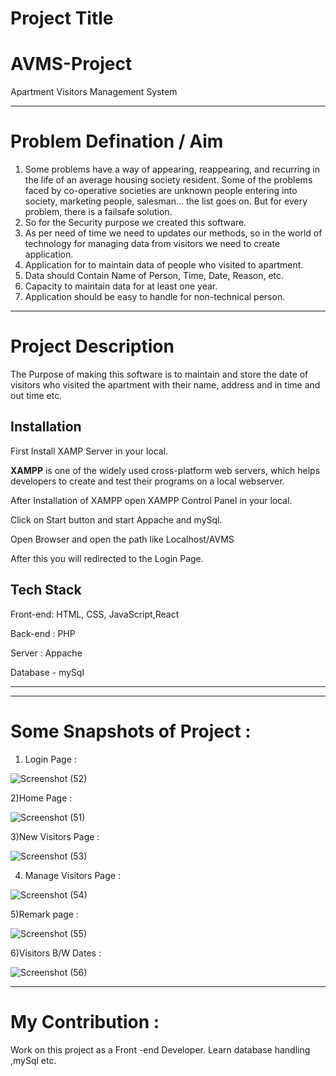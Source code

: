 # Project Title
# AVMS-Project
Apartment Visitors Management  System
___
# Problem Defination / Aim 
1)	Some problems have a way of appearing, reappearing, and recurring in the life of an average housing society resident. Some of the problems faced by co-operative societies are unknown people entering into society, marketing people, salesman… the list goes on. But for every problem, there is a failsafe solution.
2)  So for the Security purpose we created this software.
3)	As per need of time we need to updates our methods, so in the world of technology for managing data from visitors we need to create application.
4)	Application for to maintain data of people who visited to apartment.
5)	Data should Contain Name of Person, Time, Date, Reason, etc. 
6)	Capacity to maintain data for at least one year.
7)	Application should be easy to handle for non-technical person.

---
# Project Description 
The Purpose of making this software is to maintain and store the date of visitors who visited the apartment with their name, address and in time and out time etc.

## Installation 

First Install XAMP Server in your local.

**XAMPP** is one of the widely used cross-platform web servers, which helps developers to create and test their programs on a local webserver.

After Installation of XAMPP open XAMPP Control Panel in your local.

Click on Start button and start Appache and  mySql.

Open Browser and open the path like Localhost/AVMS

After this you will redirected to the Login Page.

## Tech Stack

Front-end: HTML, CSS, JavaScript,React

Back-end : PHP

Server : Appache

Database - mySql


------
-----

# Some Snapshots of Project :

1) Login Page :

![Screenshot (52)](https://user-images.githubusercontent.com/98943627/180945541-b7406998-57dd-4111-95dd-b1d6282f10ac.png)

2)Home Page :

![Screenshot (51)](https://user-images.githubusercontent.com/98943627/180945660-05dbc66c-28d7-4764-a1e5-90f11fe67172.png)

3)New Visitors Page :

![Screenshot (53)](https://user-images.githubusercontent.com/98943627/180945821-6487a8a1-46d7-4971-b975-ce6ce23229ee.png)

4) Manage Visitors Page :

![Screenshot (54)](https://user-images.githubusercontent.com/98943627/180945859-f7dd5864-bbc9-48db-b8bc-922bce1f8036.png)

5)Remark page :

![Screenshot (55)](https://user-images.githubusercontent.com/98943627/180945958-bd0e27b6-479c-4c27-9e9f-29f39cf320b5.png)

6)Visitors B/W Dates :

![Screenshot (56)](https://user-images.githubusercontent.com/98943627/180945989-3c3ce14a-cd41-47b9-a903-1774a8e0af05.png)

---

# My Contribution :
Work on this project as a Front -end Developer.
Learn database handling ,mySql etc.
